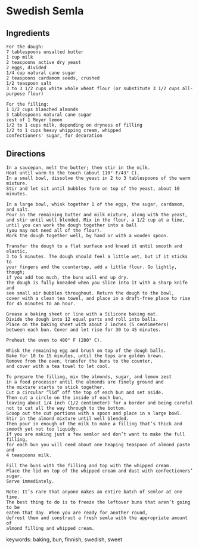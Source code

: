 # Swedish Semla

## Ingredients

    For the dough:
    7 tablespoons unsalted butter
    1 cup milk
    2 teaspoons active dry yeast
    2 eggs, divided
    1/4 cup natural cane sugar
    2 teaspoons cardamom seeds, crushed
    1/2 teaspoon salt
    3 to 3 1/2 cups white whole wheat flour (or substitute 3 1/2 cups all-purpose flour)

    For the filling:
    1 1/2 cups blanched almonds
    3 tablespoons natural cane sugar
    zest of 1 Meyer lemon
    1/2 to 1 cups milk, depending on dryness of filling
    1/2 to 1 cups heavy whipping cream, whipped
    confectioners' sugar, for decoration

## Directions

    In a saucepan, melt the butter; then stir in the milk. 
    Heat until warm to the touch (about 110° F/43° C). 
    In a small bowl, dissolve the yeast in 2 to 3 tablespoons of the warm mixture. 
    Stir and let sit until bubbles form on top of the yeast, about 10 minutes.
    
    In a large bowl, whisk together 1 of the eggs, the sugar, cardamom, and salt. 
    Pour in the remaining butter and milk mixture, along with the yeast, 
    and stir until well blended. Mix in the flour, a 1/2 cup at a time, 
    until you can work the dough together into a ball 
    (you may not need all of the flour). 
    Work the dough together well, by hand or with a wooden spoon.
    
    Transfer the dough to a flat surface and knead it until smooth and elastic, 
    3 to 5 minutes. The dough should feel a little wet, but if it sticks to 
    your fingers and the countertop, add a little flour. Go lightly, though; 
    if you add too much, the buns will end up dry. 
    The dough is fully kneaded when you slice into it with a sharp knife and 
    see small air bubbles throughout. Return the dough to the bowl, 
    cover with a clean tea towel, and place in a draft-free place to rise 
    for 45 minutes to an hour.
    
    Grease a baking sheet or line with a Silicone baking mat. 
    Divide the dough into 12 equal parts and roll into balls. 
    Place on the baking sheet with about 2 inches (5 centimeters) 
    between each bun. Cover and let rise for 30 to 45 minutes.
    
    Preheat the oven to 400° F (200° C).
    
    Whisk the remaining egg and brush on top of the dough balls. 
    Bake for 10 to 15 minutes, until the tops are golden brown. 
    Remove from the oven, transfer the buns to the counter, 
    and cover with a tea towel to let cool.
    
    To prepare the filling, mix the almonds, sugar, and lemon zest 
    in a food processor until the almonds are finely ground and 
    the mixture starts to stick together.
    Cut a circular “lid” off the top of each bun and set aside. 
    Then cut a circle on the inside of each bun, 
    leaving about 1/4 inch (1/2 centimeter) for a border and being careful 
    not to cut all the way through to the bottom. 
    Scoop out the cut portions with a spoon and place in a large bowl. 
    Stir in the almond mixture until well blended. 
    Then pour in enough of the milk to make a filling that’s thick and 
    smooth yet not too liquidy. 
    If you are making just a few semlor and don’t want to make the full filling, 
    for each bun you will need about one heaping teaspoon of almond paste and 
    4 teaspoons milk.
    
    Fill the buns with the filling and top with the whipped cream. 
    Place the lid on top of the whipped cream and dust with confectioners’ sugar. 
    Serve immediately.
    
    Note: It’s rare that anyone makes an entire batch of semlor at one time. 
    The best thing to do is to freeze the leftover buns that aren’t going to be 
    eaten that day. When you are ready for another round, 
    defrost them and construct a fresh semla with the appropriate amount of 
    almond filling and whipped cream.
    
 keywords: baking, bun, finnish, swedish, sweet
